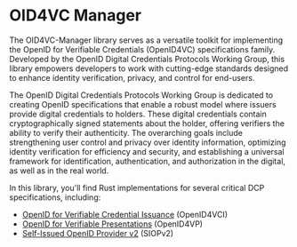 # OID4VC Manager
The OID4VC-Manager library serves as a versatile toolkit for implementing the OpenID for Verifiable Credentials (OpenID4VC) specifications family. Developed by the OpenID Digital Credentials Protocols Working Group, this library empowers developers to work with cutting-edge standards designed to enhance identity verification, privacy, and control for end-users.

The OpenID Digital Credentials Protocols Working Group is dedicated to creating OpenID specifications that enable a
robust model where issuers provide digital credentials to holders. These digital credentials contain cryptographically
signed statements about the holder, offering verifiers the ability to verify their authenticity. The overarching goals
include strengthening user control and privacy over identity information, optimizing identity verification for
efficiency and security, and establishing a universal framework for identification, authentication, and authorization in
the digital, as well as in the real world.

In this library, you'll find Rust implementations for several critical DCP specifications, including:
* [OpenID for Verifiable Credential
  Issuance](https://openid.bitbucket.io/connect/openid-4-verifiable-credential-issuance-1_0.html) (OpenID4VCI)
* [OpenID for Verifiable Presentations](https://openid.bitbucket.io/connect/openid-connect-self-issued-v2-1_0.html) (OpenID4VP)
* [Self-Issued OpenID Provider v2](https://openid.bitbucket.io/connect/openid-connect-self-issued-v2-1_0.html) (SIOPv2)
